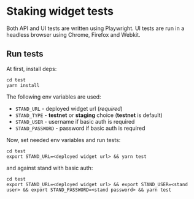 # Staking widget tests

Both API and UI tests are written using Playwright.
UI tests are run in a headless browser using Chrome, Firefox and Webkit.

## Run tests

At first, install deps:

```
cd test
yarn install
```

The following env variables are used:

- `STAND_URL` - deployed widget url (_required_)
- `STAND_TYPE` - **testnet** or **staging** choice (**testnet** is default)
- `STAND_USER` - username if basic auth is required
- `STAND_PASSWORD` - password if basic auth is required

Now, set needed env variables and run tests:

```
cd test
export STAND_URL=<deployed widget url> && yarn test
```

and against stand with basic auth:

```
cd test
export STAND_URL=<deployed widget url> && export STAND_USER=<stand user> && export STAND_PASSWORD=<stand password> && yarn test
```

